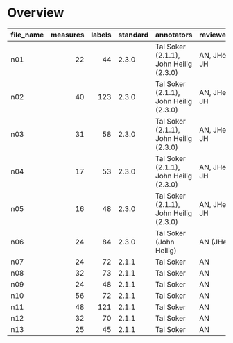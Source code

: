 

# Overview
|file_name|measures|labels|standard|              annotators              | reviewers  |
|---------|-------:|-----:|--------|--------------------------------------|------------|
|n01      |      22|    44|2.3.0   |Tal Soker (2.1.1), John Heilig (2.3.0)|AN, JHei, JH|
|n02      |      40|   123|2.3.0   |Tal Soker (2.1.1), John Heilig (2.3.0)|AN, JHei, JH|
|n03      |      31|    58|2.3.0   |Tal Soker (2.1.1), John Heilig (2.3.0)|AN, JHei, JH|
|n04      |      17|    53|2.3.0   |Tal Soker (2.1.1), John Heilig (2.3.0)|AN, JHei, JH|
|n05      |      16|    48|2.3.0   |Tal Soker (2.1.1), John Heilig (2.3.0)|AN, JHei, JH|
|n06      |      24|    84|2.3.0   |Tal Soker (John Heilig)               |AN (JHei)   |
|n07      |      24|    72|2.1.1   |Tal Soker                             |AN          |
|n08      |      32|    73|2.1.1   |Tal Soker                             |AN          |
|n09      |      24|    48|2.1.1   |Tal Soker                             |AN          |
|n10      |      56|    72|2.1.1   |Tal Soker                             |AN          |
|n11      |      48|   121|2.1.1   |Tal Soker                             |AN          |
|n12      |      32|    70|2.1.1   |Tal Soker                             |AN          |
|n13      |      25|    45|2.1.1   |Tal Soker                             |AN          |
